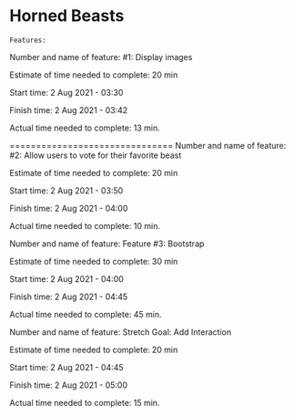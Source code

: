 # Horned Beasts 

`Features:`

Number and name of feature: 
#1: Display images

Estimate of time needed to complete: 20 min

Start time: 2 Aug 2021 - 03:30 

Finish time: 2 Aug 2021 - 03:42 

Actual time needed to complete: 13 min.


===============================
Number and name of feature: 
 #2: Allow users to vote for their favorite beast

Estimate of time needed to complete: 20 min

Start time: 2 Aug 2021 -  03:50 

Finish time: 2 Aug 2021 - 04:00

Actual time needed to complete: 10 min.

Number and name of feature: 
Feature #3: Bootstrap

Estimate of time needed to complete: 30 min

Start time: 2 Aug 2021 - 04:00

Finish time: 2 Aug 2021 - 04:45

Actual time needed to complete: 45 min.

Number and name of feature: 
Stretch Goal: Add Interaction

Estimate of time needed to complete: 20 min

Start time: 2 Aug 2021 - 04:45

Finish time: 2 Aug 2021 - 05:00

Actual time needed to complete: 15 min.
